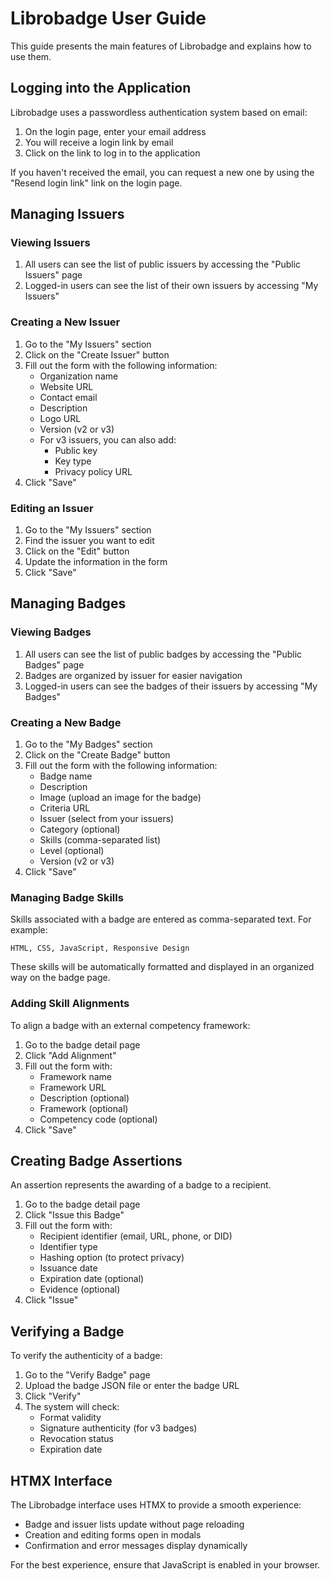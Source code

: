 # Librobadge User Guide

This guide presents the main features of Librobadge and explains how to use them.

## Logging into the Application

Librobadge uses a passwordless authentication system based on email:

1. On the login page, enter your email address
2. You will receive a login link by email
3. Click on the link to log in to the application

If you haven't received the email, you can request a new one by using the "Resend login link" link on the login page.

## Managing Issuers

### Viewing Issuers

1. All users can see the list of public issuers by accessing the "Public Issuers" page
2. Logged-in users can see the list of their own issuers by accessing "My Issuers"

### Creating a New Issuer

1. Go to the "My Issuers" section
2. Click on the "Create Issuer" button
3. Fill out the form with the following information:
   - Organization name
   - Website URL
   - Contact email
   - Description
   - Logo URL
   - Version (v2 or v3)
   - For v3 issuers, you can also add:
     - Public key
     - Key type
     - Privacy policy URL
4. Click "Save"

### Editing an Issuer

1. Go to the "My Issuers" section
2. Find the issuer you want to edit
3. Click on the "Edit" button
4. Update the information in the form
5. Click "Save"

## Managing Badges

### Viewing Badges

1. All users can see the list of public badges by accessing the "Public Badges" page
2. Badges are organized by issuer for easier navigation
3. Logged-in users can see the badges of their issuers by accessing "My Badges"

### Creating a New Badge

1. Go to the "My Badges" section
2. Click on the "Create Badge" button
3. Fill out the form with the following information:
   - Badge name
   - Description
   - Image (upload an image for the badge)
   - Criteria URL
   - Issuer (select from your issuers)
   - Category (optional)
   - Skills (comma-separated list)
   - Level (optional)
   - Version (v2 or v3)
4. Click "Save"

### Managing Badge Skills

Skills associated with a badge are entered as comma-separated text. For example:

```
HTML, CSS, JavaScript, Responsive Design
```

These skills will be automatically formatted and displayed in an organized way on the badge page.

### Adding Skill Alignments

To align a badge with an external competency framework:

1. Go to the badge detail page
2. Click "Add Alignment"
3. Fill out the form with:
   - Framework name
   - Framework URL
   - Description (optional)
   - Framework (optional)
   - Competency code (optional)
4. Click "Save"

## Creating Badge Assertions

An assertion represents the awarding of a badge to a recipient.

1. Go to the badge detail page
2. Click "Issue this Badge"
3. Fill out the form with:
   - Recipient identifier (email, URL, phone, or DID)
   - Identifier type
   - Hashing option (to protect privacy)
   - Issuance date
   - Expiration date (optional)
   - Evidence (optional)
4. Click "Issue"

## Verifying a Badge

To verify the authenticity of a badge:

1. Go to the "Verify Badge" page
2. Upload the badge JSON file or enter the badge URL
3. Click "Verify"
4. The system will check:
   - Format validity
   - Signature authenticity (for v3 badges)
   - Revocation status
   - Expiration date

## HTMX Interface

The Librobadge interface uses HTMX to provide a smooth experience:

- Badge and issuer lists update without page reloading
- Creation and editing forms open in modals
- Confirmation and error messages display dynamically

For the best experience, ensure that JavaScript is enabled in your browser.
